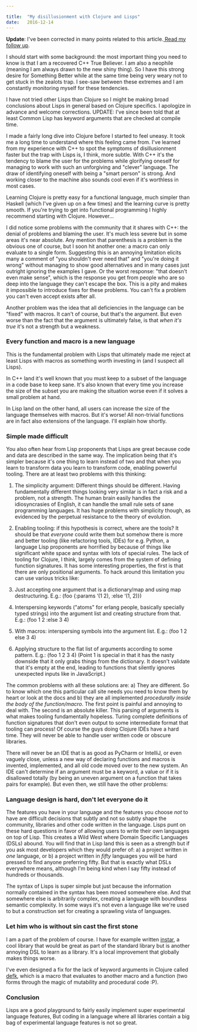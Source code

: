 ```yaml
---

title:	"My disillusionment with Clojure and Lisps"
date:	2016-12-14
---
```


  **Update**: I've been corrected in many points related to this article.[ Read my follow up](https://medium.com/@boxed/followup-to-my-disillusionment-with-clojure-and-lisps-49d8b0ec94c1?source=linkShare-8ad86cc82e5f-1482354544).

I should start with some background: the most important thing you need to know is that I am a recovered C++ True Believer. I am also a neophile (meaning I am always drawn to the new shiny thing). So I have this strong desire for Something Better while at the same time being very weary not to get stuck in the zealots trap. I see-saw between these extremes and I am constantly monitoring myself for these tendencies.

I have not tried other Lisps than Clojure so I might be making broad conclusions about Lisps in general based on Clojure specifics. I apologize in advance and welcome corrections. UPDATE: I've since been told that at least Common Lisp has keyword arguments that are checked at compile time.

I made a fairly long dive into Clojure before I started to feel uneasy. It took me a long time to understand where this feeling came from. I've learned from my experience with C++ to spot the symptoms of disillusionment faster but the trap with Lisps is, I think, more subtle. With C++ it's the tendency to blame the user for the problems while glorifying oneself for managing to work with such an unforgiving and "clever" language. The draw of identifying oneself with being a "smart person" is strong. And working closer to the machine also sounds cool even if it's worthless in most cases.

Learning Clojure is pretty easy for a functional language, much simpler than Haskell (which I've given up on a few times) and the learning curve is pretty smooth. If you're trying to get into functional programming I highly recommend starting with Clojure. However…

I did notice some problems with the community that it shares with C++: the denial of problems and blaming the user. It's much less severe but in some areas it's near absolute. Any mention that parenthesis is a problem is the obvious one of course, but I soon hit another one: a macro can only evaluate to a single form. Suggesting this is an annoying limitation elicits many a comment of "you shouldn't ever need that" and "you're doing it wrong" without managing to show good alternatives and in many cases just outright ignoring the examples I gave. Or the worst response: "that doesn't even make sense", which is the response you get from people who are so deep into the language they can't escape the box. This is a pity and makes it impossible to introduce fixes for these problems. You can't fix a problem you can't even accept exists after all.

Another problem was the idea that all deficiencies in the language can be "fixed" with macros. It can't of course, but that's the argument. But even worse than the fact that the argument is ultimately false, is that *when it's true* it's not a strength but a weakness.

### Every function and macro is a new language

This is the fundamental problem with Lisps that ultimately made me reject at least Lisps with macros as something worth investing in (and I suspect all Lisps).

In C++ land it's well known that you must keep to a subset of the language in a code base to keep sane. It's also known that every time you increase the size of the subset you are making the situation worse even if it solves a small problem at hand.

In Lisp land on the other hand, all users can increase the size of the language themselves with macros. But it's worse! All non-trivial functions are in fact also extensions of the language. I'll explain how shortly.

### Simple made difficult

You also often hear from Lisp proponents that Lisps are great because code and data are described in the same way. The implication being that it's simpler because it's one thing to learn instead of two and that when you learn to transform data you learn to transform code, enabling powerful tooling. There are at least two problems with this thinking:

1. The simplicity argument: Different things should be different. Having fundamentally different things looking very similar is in fact a risk and a problem, not a strength. The human brain easily handles the idiosyncrasies of English, it can handle the small rule sets of sane programming languages. It has huge problems with simplicity though, as evidenced by the perpetual resistance to the theory of evolution.
2. Enabling tooling: if this hypothesis is correct, where are the tools? It should be that *everyone* could write them but somehow there is more and better tooling (like refactoring tools, IDEs) for e.g. Python, a language Lisp proponents are horrified by because of things like significant white space and syntax with lots of special rules.
The lack of tooling for Clojure, I think, largely comes from the system of defining function signatures. It has some interesting properties, the first is that there are only positional arguments. To hack around this limitation you can use various tricks like:

1. Just accepting one argument that is a dictionary/map and using map destructuring. E.g.: (foo {:params ‘(1 2), :else ‘(1, 2)})
2. Interspersing keywords ("atoms" for erlang people, basically specially typed strings) into the argument list and creating structure from that. E.g.: (foo 1 2 :else 3 4)
3. With macros: interspersing symbols into the argument list. E.g.: (foo 1 2 else 3 4)
4. Applying structure to the flat list of arguments according to some pattern. E.g.: (foo 1 2 3 4)
(Point 1 is special in that it has the nasty downside that it only grabs things from the dictionary. It doesn't validate that it's empty at the end, leading to functions that silently ignores unexpected inputs like in JavaScript.)

The common problems with all these solutions are: a) They are different. So to know which one this particular call site needs you need to know them by heart or look at the docs and b) they are all implemented *procedurally inside the body of the function/macro*. The first point is painful and annoying to deal with. The second is an absolute killer. This parsing of arguments is what makes tooling fundamentally hopeless. Turing complete definitions of function signatures that don't even output to some intermediate format that tooling can process! Of course the guys doing Clojure IDEs have a hard time. They will never be able to handle user written code or obscure libraries.

There will never be an IDE that is as good as PyCharm or IntelliJ, or even vaguely close, unless a new way of declaring functions and macros is invented, implemented, and all old code moved over to the new system. An IDE can't determine if an argument must be a keyword, a value or if it is disallowed totally (by being an uneven argument on a function that takes pairs for example). But even then, we still have the other problems:

### Language design is hard, don't let everyone do it

The features you have in your language and the features you choose *not* to have are difficult decisions that subtly and not so subtly shape the community, libraries and other code written in the language. Lisps punt on these hard questions in favor of allowing users to write their own languages on top of Lisp. This creates a Wild West where Domain Specific Languages (DSLs) abound. You will find that in Lisp land this is seen as a strength but if you ask most developers which they would prefer of: a) a project written in *one* language, or b) a project written in *fifty* languages you will be hard pressed to find anyone preferring fifty. But that is exactly what DSLs everywhere means, although I'm being kind when I say fifty instead of hundreds or thousands.

The syntax of Lisps is super simple but just because the information normally contained in the syntax has been moved somewhere else. And that somewhere else is arbitrarily complex, creating a language with boundless semantic complexity. In some ways it's not even a language like we're used to but a construction set for creating a sprawling vista of languages.

### Let him who is without sin cast the first stone

I am a part of the problem of course. I have for example written [instar](https://github.com/boxed/instar), a cool library that would be great as part of the standard library but is another annoying DSL to learn as a library. It's a local improvement that globally makes things worse.

I've even designed a fix for the lack of keyword arguments in Clojure called [defk](https://github.com/boxed/defk), which is a macro that evaluates to another macro and a function (two forms through the magic of mutability and procedural code :P).

### Conclusion

Lisps are a good playground to fairly easily implement super experimental language features, But coding in a language where all libraries contain a big bag of experimental language features is not so great.


